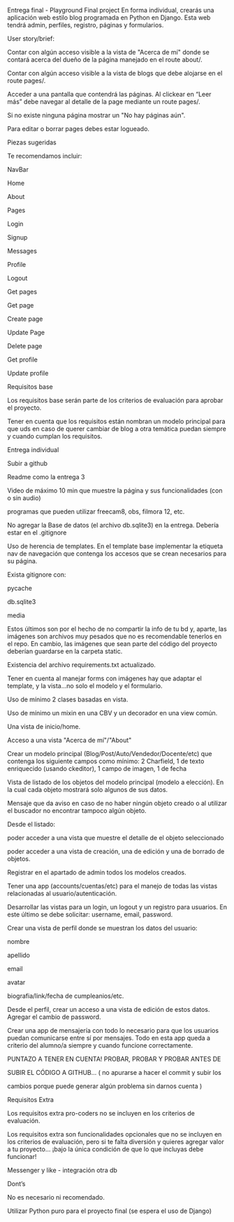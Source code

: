 Entrega final - Playground Final project
En forma individual, crearás una aplicación web estilo blog programada en Python en Django. Esta web tendrá admin, perfiles, registro, páginas y formularios.

User story/brief:

Contar con algún acceso visible a la vista de "Acerca de mí" donde se contará acerca del dueño de la página manejado en el route about/.

Contar con algún acceso visible a la vista de blogs que debe alojarse en el route pages/.

Acceder a una pantalla que contendrá las páginas. Al clickear en “Leer más” debe navegar al detalle de la page mediante un route pages/.

Si no existe ninguna página mostrar un "No hay páginas aún".

Para editar o borrar pages debes estar logueado.

Piezas sugeridas

Te recomendamos incluir:

NavBar

Home

About

Pages

Login

Signup

Messages

Profile

Logout

Get pages

Get page

Create page

Update Page

Delete page

Get profile

Update profile

Requisitos base

Los requisitos base serán parte de los criterios de evaluación para aprobar el proyecto.

Tener en cuenta que los requisitos están nombran un modelo principal para que uds en caso de querer cambiar de blog a otra temática puedan siempre y cuando cumplan los requisitos.

Entrega individual

Subir a github

Readme como la entrega 3

Video de máximo 10 min que muestre la página y sus funcionalidades (con o sin audio)


programas que pueden utilizar freecam8, obs, filmora 12, etc.


No agregar la Base de datos (el archivo db.sqlite3) en la entrega. Debería estar en el .gitignore

Uso de herencia de templates. En el template base implementar la etiqueta nav de navegación que contenga los accesos que se crean necesarios para su página.

Exista gitignore con:

pycache

db.sqlite3

media

Estos últimos son por el hecho de no compartir la info de tu bd y, aparte, las imágenes son archivos muy pesados que no es recomendable tenerlos en el repo. En cambio, las imágenes que sean parte del código del proyecto deberían guardarse en la carpeta static.

Existencia del archivo requirements.txt actualizado.

Tener en cuenta al manejar forms con imágenes hay que adaptar el template, y la vista...no solo el modelo y el formulario.

Uso de mínimo 2 clases basadas en vista.

Uso de mínimo un mixin en una CBV y un decorador en una view común.

Una vista de inicio/home.

Acceso a una vista "Acerca de mí"/"About"

Crear un modelo principal (Blog/Post/Auto/Vendedor/Docente/etc) que contenga los siguiente campos como mínimo: 2 Charfield, 1 de texto enriquecido (usando ckeditor), 1 campo de imagen, 1 de fecha

Vista de listado de los objetos del modelo principal (modelo a elección). En la cual cada objeto mostrará solo algunos de sus datos.

Mensaje que da aviso en caso de no haber ningún objeto creado o al utilizar el buscador no encontrar tampoco algún objeto.

Desde el listado:

poder acceder a una vista que muestre el detalle de el objeto seleccionado


poder acceder a una vista de creación, una de edición y una de borrado de objetos.


Registrar en el apartado de admin todos los modelos creados.

Tener una app (accounts/cuentas/etc) para el manejo de todas las vistas relacionadas al usuario/autenticación.

Desarrollar las vistas para un login, un logout y un registro para usuarios. En este último se debe solicitar: username, email, password.

Crear una vista de perfil donde se muestran los datos del usuario:


nombre


apellido


email


avatar


biografia/link/fecha de cumpleanios/etc.


Desde el perfil, crear un acceso a una vista de edición de estos datos. Agregar el cambio de password.

Crear una app de mensajería con todo lo necesario para que los usuarios puedan comunicarse entre sí por mensajes. Todo en esta app queda a criterio del alumno/a siempre y cuando funcione correctamente.

PUNTAZO A TENER EN CUENTA! PROBAR, PROBAR Y PROBAR ANTES DE

SUBIR EL CÓDIGO A GITHUB... ( no apurarse a hacer el commit y subir los

cambios porque puede generar algún problema sin darnos cuenta )

Requisitos Extra

Los requisitos extra pro-coders no se incluyen en los criterios de evaluación.

Los requisitos extra son funcionalidades opcionales que no se incluyen en los criterios de evaluación, pero si te falta diversión y quieres agregar valor a tu proyecto... ¡bajo la única condición de que lo que incluyas debe funcionar!

Messenger y like - integración otra db

Dont’s

No es necesario ni recomendado.

Utilizar Python puro para el proyecto final (se espera el uso de Django)